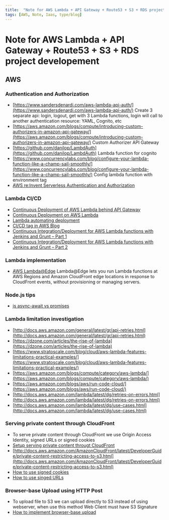 ```yaml
---
title:  "Note for AWS Lambda + API Gateway + Route53 + S3 + RDS project developement"
tags: [AWS, Note, Iaas, type/blog]
---
```


Note for AWS Lambda + API Gateway + Route53 + S3 + RDS project developement
====

AWS
-----

### Authentication and Authorization
* [https://www.sandersdenardi.com/aws-lambda-api-auth/](https://www.sandersdenardi.com/aws-lambda-api-auth/)
Create 3 separate api: login, logout, get with 3 Lambda functions, login will call to another authentication resource: YAML, Cognito, etc
* [https://aws.amazon.com/blogs/compute/introducing-custom-authorizers-in-amazon-api-gateway/](https://aws.amazon.com/blogs/compute/introducing-custom-authorizers-in-amazon-api-gateway/)
Custom Authorizer API Gateway
* [https://github.com/danilop/LambdAuth](https://github.com/danilop/LambdAuth) Lambda function for cognito
* [https://www.concurrencylabs.com/blog/configure-your-lambda-function-like-a-champ-sail-smoothly/](https://www.concurrencylabs.com/blog/configure-your-lambda-function-like-a-champ-sail-smoothly/)
Config lambda function with environment tag
* [AWS re:Invent Serverless Authentication and Authorization](https://gitlab.com/wingadium/ReadingDocument/blob/f21f586f2bae119d94c9c006c846783be31c9e26/Serverless%20Authentication%20AWS%20Re%20Invent%202016.pdf)

### Lambda CI/CD

* [Continuous Deployment of AWS Lambda behind API Gateway](https://blog.jayway.com/2016/09/07/continuous-deployment-aws-lambda-behind-api-gateway/)
* [Continuous Deployment on AWS Lambda](https://blog.jayway.com/2016/07/07/continuous-deployment-aws-lambda/)
* [Lambda automating deployment](http://docs.aws.amazon.com/lambda/latest/dg/automating-deployment.html)
* [CI/CD tag in AWS Blog](https://aws.amazon.com/blogs/compute/tag/cicd/)
* [Continuous Integration/Deployment for AWS Lambda functions with Jenkins and Grunt – Part 1](https://aws.amazon.com/blogs/compute/continuous-integration-deployment-for-aws-lambda-functions-with-jenkins-and-grunt-part-1/)
* [Continuous Integration/Deployment for AWS Lambda functions with Jenkins and Grunt – Part 2](https://aws.amazon.com/blogs/compute/continuous-integration-deployment-for-aws-lambda-functions-with-jenkins-and-grunt-part-2/)

### Lambda implementation
* [AWS Lambda@Edge](http://docs.aws.amazon.com/lambda/latest/dg/lambda-edge.html) Lambda@Edge lets you run Lambda functions at AWS Regions and Amazon CloudFront edge locations in response to CloudFront events, without provisioning or managing servers.

### Node.js tips
* [js async-await vs promises](https://hackernoon.com/6-reasons-why-javascripts-async-await-blows-promises-away-tutorial-c7ec10518dd9)

### Lambda limitation investigation

* [http://docs.aws.amazon.com/general/latest/gr/api-retries.html](http://docs.aws.amazon.com/general/latest/gr/api-retries.html)
* [https://dzone.com/articles/the-rise-of-lambda](https://dzone.com/articles/the-rise-of-lambda)
* [https://www.stratoscale.com/blog/cloud/aws-lambda-features-limitations-practical-examples/](https://www.stratoscale.com/blog/cloud/aws-lambda-features-limitations-practical-examples/)
* [https://aws.amazon.com/blogs/compute/category/aws-lambda/](https://aws.amazon.com/blogs/compute/category/aws-lambda/)
* [https://aws.amazon.com/blogs/aws/run-code-cloud/](https://aws.amazon.com/blogs/aws/run-code-cloud/)
* [http://docs.aws.amazon.com/lambda/latest/dg/retries-on-errors.html](http://docs.aws.amazon.com/lambda/latest/dg/retries-on-errors.html)
* [http://docs.aws.amazon.com/lambda/latest/dg/use-cases.html](http://docs.aws.amazon.com/lambda/latest/dg/use-cases.html)

### Serving private content through CloudFront
* To serve private content through CloudFront we use Origin Access Identity, signed URLs or signed cookies
* [Setup serving private content througt CloudFront](http://docs.aws.amazon.com/AmazonCloudFront/latest/DeveloperGuide/private-content-task-list.html)
* [http://docs.aws.amazon.com/AmazonCloudFront/latest/DeveloperGuide/private-content-restricting-access-to-s3.html](http://docs.aws.amazon.com/AmazonCloudFront/latest/DeveloperGuide/private-content-restricting-access-to-s3.html)
* [How to use signed cookies](http://docs.aws.amazon.com/AmazonCloudFront/latest/DeveloperGuide/private-content-signed-cookies.html)
* [How to use singed URLs](http://docs.aws.amazon.com/AmazonCloudFront/latest/DeveloperGuide/private-content-signed-urls.html)

### Browser-base Upload using HTTP Post
* To upload file to S3 we can upload directly to S3 instead of using webserver, when use this method Web Client must have S3 Signature
* [How to implement browser-base upload](http://docs.aws.amazon.com/AmazonS3/latest/API/sigv4-UsingHTTPPOST.html)

